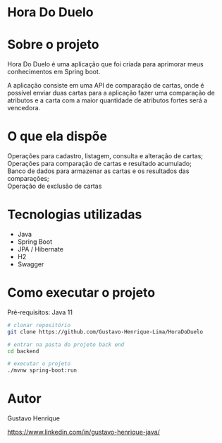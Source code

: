 # Hora Do Duelo
# Sobre o projeto

Hora Do Duelo é uma aplicação que foi criada para aprimorar meus conhecimentos em Spring boot.

A aplicação consiste em uma API  de comparação de cartas, onde é possível enviar duas cartas para a aplicação fazer uma comparação de 
atributos e a carta com a maior quantidade de atributos fortes será a vencedora. 
# O que ela dispõe
Operações para cadastro, listagem, consulta e alteração de cartas;<br>
Operações para comparação de cartas e resultado acumulado;<br>
Banco de dados para armazenar as cartas e os resultados das comparações;<br>
Operação de exclusão de cartas

# Tecnologias utilizadas
- Java
- Spring Boot
- JPA / Hibernate
- H2
- Swagger
# Como executar o projeto
Pré-requisitos: Java 11

```bash
# clonar repositório
git clone https://github.com/Gustavo-Henrique-Lima/HoraDoDuelo

# entrar na pasta do projeto back end
cd backend

# executar o projeto
./mvnw spring-boot:run
```

# Autor

Gustavo Henrique

https://www.linkedin.com/in/gustavo-henrique-java/

